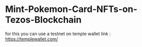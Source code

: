 # Mint-Pokemon-Card-NFTs-on-Tezos-Blockchain
for this you can use a testnet on temple wallet
link : https://templewallet.com/

